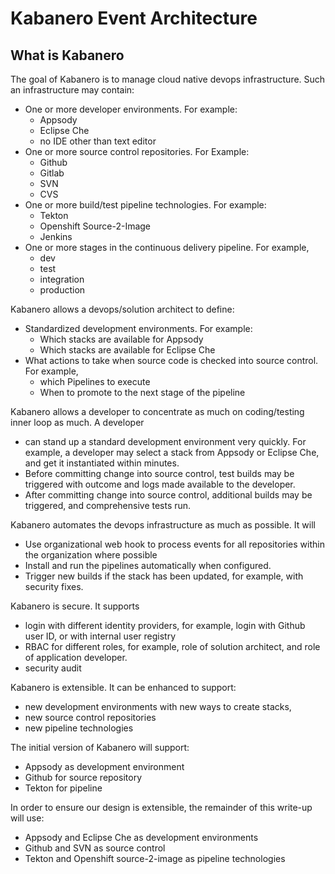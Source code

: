 # Kabanero Event Architecture

## What is Kabanero 

The goal of Kabanero is to manage cloud native devops infrastructure. Such an infrastructure may contain:
- One or more developer environments. For example:
  - Appsody
  - Eclipse Che
  - no IDE other than text editor
- One or more source control repositories. For Example:
  - Github
  - Gitlab
  - SVN
  - CVS
- One or more build/test pipeline technologies. For example:
  - Tekton
  - Openshift Source-2-Image
  - Jenkins
- One or more stages in the continuous delivery pipeline. For example,
  - dev
  - test
  - integration
  - production


Kabanero allows a devops/solution architect to define:
- Standardized development environments. For example:
  - Which stacks are available for Appsody
  - Which stacks are available for Eclipse Che
- What actions to take when source code is checked into source control. For example,
  - which Pipelines to execute
  - When to promote to the next stage of the pipeline

Kabanero allows a developer to concentrate as much on coding/testing inner loop as much. A developer
- can stand up a standard development environment very quickly. For example, a developer may select a stack from Appsody or Eclipse Che, and get it instantiated within minutes.
- Before committing change into source control, test builds may be triggered with outcome and logs made available to the developer.
- After committing change into source control, additional builds may be triggered, and comprehensive tests run.


Kabanero automates the devops infrastructure as much as possible. It will
- Use organizational web hook to process events for all repositories within the organization where possible
- Install and run the pipelines automatically when configured.
- Trigger new builds if the stack has been updated, for example, with security fixes.

Kabanero is secure. It supports
  - login with different identity providers, for example, login with Github user ID, or with internal user registry
  - RBAC for different roles, for example, role of solution architect, and role of application developer.
  - security audit

Kabanero is extensible. It can be enhanced to support:
- new development environments with new ways to create stacks,
- new source control repositories
- new pipeline technologies

The initial version of Kabanero will support:
- Appsody as development environment
- Github for source repository 
- Tekton for pipeline

In order to ensure our design is extensible,  the remainder of this write-up will use:
- Appsody and Eclipse Che as development environments
- Github and SVN as source control
- Tekton and Openshift source-2-image as pipeline technologies